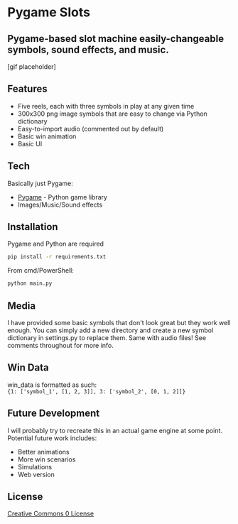 # Pygame Slots
## Pygame-based slot machine easily-changeable symbols, sound effects, and music.

[gif placeholder]

## Features

- Five reels, each with three symbols in play at any given time
- 300x300 png image symbols that are easy to change via Python dictionary
- Easy-to-import audio (commented out by default)
- Basic win animation
- Basic UI

## Tech

Basically just Pygame:

- [Pygame] - Python game library
- Images/Music/Sound effects

## Installation

Pygame and Python are required

```sh
pip install -r requirements.txt
```

From cmd/PowerShell:

```sh
python main.py
```

## Media

I have provided some basic symbols that don't look great but they work well enough.  You can simply add a new directory and create a new symbol dictionary in settings.py to replace them.  Same with audio files!  See comments throughout for more info.

## Win Data
win_data is formatted as such:  
`{1: ['symbol_1', [1, 2, 3]], 3: ['symbol_2', [0, 1, 2]]}` 

## Future Development
I will probably try to recreate this in an actual game engine at some point.  Potential future work includes:
- Better animations
- More win scenarios
- Simulations
- Web version
## License

[Creative Commons 0 License]

[//]: # (These are reference links used in the body of this note and get stripped out when the markdown processor does its job. There is no need to format nicely because it shouldn't be seen. Thanks SO - http://stackoverflow.com/questions/4823468/store-comments-in-markdown-syntax)
   [Pygame]: <https://www.pygame.org/docs/>
   [Creative Commons 0 License]: <https://creativecommons.org/share-your-work/public-domain/cc0/>
   